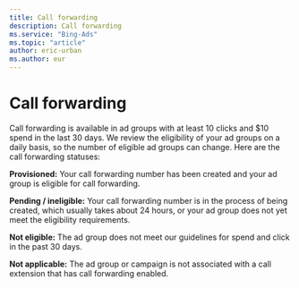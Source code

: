 ```yaml
---
title: Call forwarding
description: Call forwarding
ms.service: "Bing-Ads"
ms.topic: "article"
author: eric-urban
ms.author: eur
---
```


# Call forwarding

Call forwarding is available in ad groups with at least 10 clicks and $10 spend in the last 30 days. We review the eligibility of your ad groups on a daily basis, so the number of eligible ad groups can change. Here are the call forwarding statuses:

**Provisioned:**  Your call forwarding number has been created and your ad group is eligible for call forwarding.

**Pending / ineligible:**  Your call forwarding number is in the process of being created, which usually takes about 24 hours, or your ad group does not yet meet the eligibility requirements.

**Not eligible:**  The ad group does not meet our guidelines for spend and click in the past 30 days.

**Not applicable:**  The ad group or campaign is not associated with a call extension that has call forwarding enabled.


